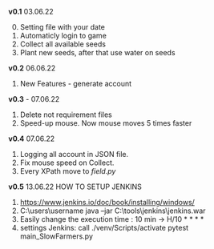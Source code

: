 **v0.1**    03.06.22

0. Setting file with your date
1. Automaticly login to game
2. Collect all available seeds
3. Plant new seeds, after that use water on seeds

**v0.2**    06.06.22
1. New Features - generate account 

**v0.3** - 07.06.22
1. Delete not requirement files
2. Speed-up mouse. Now mouse moves 5 times faster

**v0.4** 07.06.22
1. Logging all account in JSON file.
2. Fix mouse speed on Collect.
3. Every XPath move to _field.py_

**v0.5** 13.06.22
HOW TO SETUP JENKINS
1. https://www.jenkins.io/doc/book/installing/windows/
2. C:\users\username java –jar C:\tools\jenkins\jenkins.war 
3. Easily change the execution time : 10 min -> H/10 * * * *
4. settings Jenkins: 
call ./venv/Scripts/activate
pytest main_SlowFarmers.py
